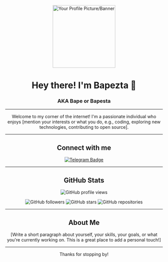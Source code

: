 <div align="center">
  <img src="https://github.com/bapezta/bapezta/blob/main/your_profile_picture_or_banner.png?raw=true" alt="Your Profile Picture/Banner" width="200"/> 
  <h1>Hey there! I'm Bapezta 👋</h1>
  <h3>AKA Bape or Bapesta</h3>
</div>

---

<p align="center">
  Welcome to my corner of the internet! I'm a passionate individual who enjoys [mention your interests or what you do, e.g., coding, exploring new technologies, contributing to open source].
</p>

---

<div align="center">
  <h2>Connect with me</h2>
  <p>
    <a href="https://t.me/temporary68" target="_blank">
      <img src="https://img.shields.io/badge/Telegram-26A5E4?style=for-the-badge&logo=telegram&logoColor=white" alt="Telegram Badge"/>
    </a>
  </p>
</div>

---

<div align="center">
  <h2>GitHub Stats</h2>
  <p>
    <img src="https://github-profile-views-counter.herokuapp.com/user/bapezta" alt="GitHub profile views" />
  </p>
  <p>
    <img src="https://img.shields.io/github/followers/bapezta?style=for-the-badge&label=Followers&logo=github&color=green" alt="GitHub followers" />
    <img src="https://img.shields.io/github/stars/bapezta?style=for-the-badge&label=Stars&logo=github&color=yellow" alt="GitHub stars" />
    <img src="https://img.shields.io/github/directory-file-count/bapezta?style=for-the-badge&label=Repositories&logo=github&color=orange" alt="GitHub repositories" />
  </p>
</div>

---

<div align="center">
  <h2>About Me</h2>
  <p>
    [Write a short paragraph about yourself, your skills, your goals, or what you're currently working on. This is a great place to add a personal touch!]
  </p>
</div>

---

<div align="center">
  <p>Thanks for stopping by!</p>
</div>
